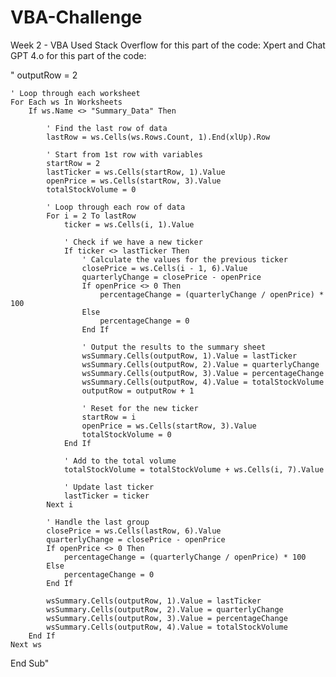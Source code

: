# VBA-Challenge
Week 2 - VBA 
Used Stack Overflow for this part of the code: Xpert and Chat GPT 4.o for this part of the code: 

   
"    outputRow = 2

    ' Loop through each worksheet
    For Each ws In Worksheets
        If ws.Name <> "Summary_Data" Then
        
            ' Find the last row of data
            lastRow = ws.Cells(ws.Rows.Count, 1).End(xlUp).Row

            ' Start from 1st row with variables
            startRow = 2
            lastTicker = ws.Cells(startRow, 1).Value
            openPrice = ws.Cells(startRow, 3).Value
            totalStockVolume = 0

            ' Loop through each row of data
            For i = 2 To lastRow
                ticker = ws.Cells(i, 1).Value

                ' Check if we have a new ticker
                If ticker <> lastTicker Then
                    ' Calculate the values for the previous ticker
                    closePrice = ws.Cells(i - 1, 6).Value
                    quarterlyChange = closePrice - openPrice
                    If openPrice <> 0 Then
                        percentageChange = (quarterlyChange / openPrice) * 100
                    Else
                        percentageChange = 0
                    End If

                    ' Output the results to the summary sheet
                    wsSummary.Cells(outputRow, 1).Value = lastTicker
                    wsSummary.Cells(outputRow, 2).Value = quarterlyChange
                    wsSummary.Cells(outputRow, 3).Value = percentageChange
                    wsSummary.Cells(outputRow, 4).Value = totalStockVolume
                    outputRow = outputRow + 1

                    ' Reset for the new ticker
                    startRow = i
                    openPrice = ws.Cells(startRow, 3).Value
                    totalStockVolume = 0
                End If

                ' Add to the total volume
                totalStockVolume = totalStockVolume + ws.Cells(i, 7).Value

                ' Update last ticker
                lastTicker = ticker
            Next i

            ' Handle the last group
            closePrice = ws.Cells(lastRow, 6).Value
            quarterlyChange = closePrice - openPrice
            If openPrice <> 0 Then
                percentageChange = (quarterlyChange / openPrice) * 100
            Else
                percentageChange = 0
            End If

            wsSummary.Cells(outputRow, 1).Value = lastTicker
            wsSummary.Cells(outputRow, 2).Value = quarterlyChange
            wsSummary.Cells(outputRow, 3).Value = percentageChange
            wsSummary.Cells(outputRow, 4).Value = totalStockVolume
        End If
    Next ws
End Sub"
